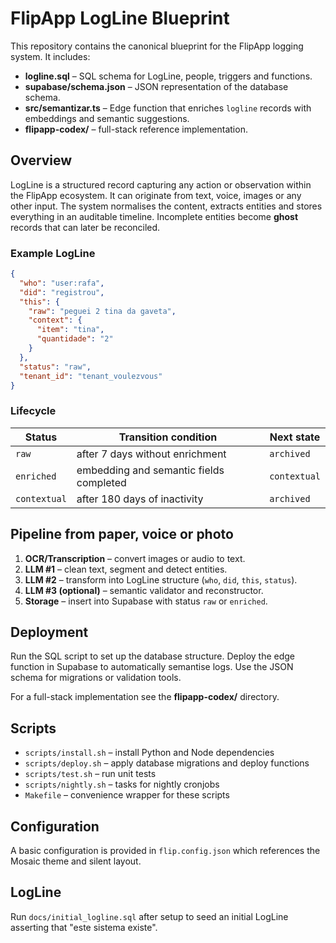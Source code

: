 # FlipApp LogLine Blueprint

This repository contains the canonical blueprint for the FlipApp logging system. It includes:

- **logline.sql** – SQL schema for LogLine, people, triggers and functions.
- **supabase/schema.json** – JSON representation of the database schema.
- **src/semantizar.ts** – Edge function that enriches `logline` records with embeddings and semantic suggestions.
- **flipapp-codex/** – full-stack reference implementation.

## Overview

LogLine is a structured record capturing any action or observation within the FlipApp ecosystem. It can originate from text, voice, images or any other input. The system normalises the content, extracts entities and stores everything in an auditable timeline. Incomplete entities become **ghost** records that can later be reconciled.

### Example LogLine

```json
{
  "who": "user:rafa",
  "did": "registrou",
  "this": {
    "raw": "peguei 2 tina da gaveta",
    "context": {
      "item": "tina",
      "quantidade": "2"
    }
  },
  "status": "raw",
  "tenant_id": "tenant_voulezvous"
}
```

### Lifecycle

| Status       | Transition condition                          | Next state   |
| ------------ | --------------------------------------------- | ------------ |
| `raw`        | after 7 days without enrichment               | `archived`   |
| `enriched`   | embedding and semantic fields completed       | `contextual` |
| `contextual` | after 180 days of inactivity                  | `archived`   |

## Pipeline from paper, voice or photo

1. **OCR/Transcription** – convert images or audio to text.
2. **LLM #1** – clean text, segment and detect entities.
3. **LLM #2** – transform into LogLine structure (`who`, `did`, `this`, `status`).
4. **LLM #3 (optional)** – semantic validator and reconstructor.
5. **Storage** – insert into Supabase with status `raw` or `enriched`.

## Deployment

Run the SQL script to set up the database structure. Deploy the edge function in Supabase to automatically semantise logs. Use the JSON schema for migrations or validation tools.

For a full-stack implementation see the **flipapp-codex/** directory.

## Scripts

- `scripts/install.sh` – install Python and Node dependencies
- `scripts/deploy.sh` – apply database migrations and deploy functions
- `scripts/test.sh` – run unit tests
- `scripts/nightly.sh` – tasks for nightly cronjobs
- `Makefile` – convenience wrapper for these scripts

## Configuration

A basic configuration is provided in `flip.config.json` which references the Mosaic theme and silent layout.

## LogLine

Run `docs/initial_logline.sql` after setup to seed an initial LogLine asserting that "este sistema existe".
